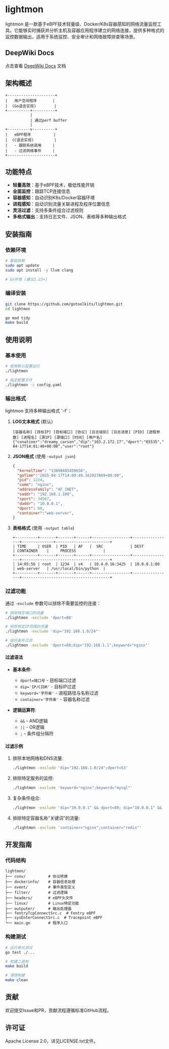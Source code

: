 # lightmon

lightmon 是一款基于eBPF技术轻量级、Docker/K8s容器感知的网络流量监控工具。它能够实时捕获并分析主机及容器应用程序建立的网络连接，提供多种格式的监控数据输出，适用于系统监控、安全审计和网络故障排查等场景。

## DeepWiki Docs
点击查看 [DeepWiki Docs](https://deepwiki.com/gotoolkits/lightmon) 文档

## 架构概述

```
+---------------------+
|   用户空间程序       |
|  (Go语言实现)        |
+----------+----------+
           |
           | 通过perf buffer
           |
+----------v----------+
|   eBPF程序          |
|  (C语言实现)         |
|   - 跟踪系统调用     |
|   - 过滤网络事件     |
+---------------------+
```

## 功能特点

- **轻量高效**：基于eBPF技术，极低性能开销
- **全面监控**：跟踪TCP连接信息
- **容器感知**：自动识别K8s/Docker容器环境
- **进程感知**：自动识别流量关联进程及程序位置信息
- **灵活过滤**：支持多条件组合过滤规则
- **多格式输出**：支持日志文件、JSON、表格等多种输出格式

## 安装指南

### 依赖环境

```sh
# 基础依赖
sudo apt update
sudo apt install -y llvm clang

# Go环境 (建议1.23+)
```

### 编译安装

```sh
git clone https://github.com/gotoolkits/lightmon.git
cd lightmon

go mod tidy
make build
```

## 使用说明

### 基本使用

```sh
# 使用默认配置运行
./lightmon

# 指定配置文件
./lightmon -c config.yaml
```

### 输出格式

lightmon 支持多种输出格式 '-f'：

1. **LOG文本格式** (默认)
   ```
   [容器名称] [目标IP] [目标端口] [协议] [日志级别] [日志消息] [PID] [进程参数] [进程名] [源IP] [源端口] [时间] [用户名]
   {"conatiner":"dreamy_carson","dip":"183.2.172.17","dport":"65535","ipv6":0,"level":"info","msg":"","pid":"501750","procArgs":"www.baidu.com","procPath":"/usr/bin/busybox","sip":"10.1.8.14","sport":"7825","time":"2025-04-17T14:01:48+08:00","user":"root"}
   ```

2. **JSON格式** (使用 `-output json`)
   ```json
   {
     "kernelTime": "13898485459656",
     "goTime":"2025-04-17T14:09:49.162027869+08:00",
     "pid": 1234,
     "comm": "nginx",
     "addressFamily": "AF_INET",
     "saddr": "192.168.1.100",
     "sport": 34567,
     "daddr": "10.0.0.1", 
     "dport": 80,
     "container":"web-server",
   }
   ```

3. **表格格式** (使用 `-output table`)
   ```
   +----------+-------+-------+------+-----------------+-----------------+--------------+------------------------+
   | TIME     | USER  | PID   | AF   |  SRC            | DEST            | CONTAINER    |     PROCESS            |
   +----------+-------+-------+------+-----------------+-----------------+---------------------------------------+
   | 14:05:56 | root  | 1234  | v4   | 10.4.0.16:3425  | 10.0.0.1:80     | web-server   | /usr/local/bin/python  |
   +----------+-------+-------+------+-----------------+-----------------+---------------------------------------+
   ```

### 过滤功能

通过 `-exclude` 参数可以排除不需要监控的连接：

```sh
# 排除特定端口的流量
./lightmon -exclude 'dport=80'

# 排除特定IP范围的流量
./lightmon -exclude 'dip="192.168.1.0/24"'

# 组合条件过滤
./lightmon -exclude 'dport=80;dip="192.168.1.1";keyword="nginx"'
```

#### 过滤语法

- **基本条件**:
  - `dport=端口号` - 目标端口过滤
  - `dip='IP/CIDR'` - 目标IP过滤
  - `keyword='字符串'` - 进程路径与名称过滤
  - `container='字符串'` - 容器名称过滤

- **逻辑运算符**:
  - `&&` - AND逻辑
  - `||` - OR逻辑 
  - `;` - 条件组分隔符

#### 过滤示例

1. 排除本地网络和DNS流量:
   ```sh
   ./lightmon -exclude 'dip="192.168.1.0/24";dport=53'
   ```

2. 排除特定服务的监控:
   ```sh
   ./lightmon -exclude 'keyword="nginx";keyword="mysql"'
   ```

3. 复杂条件组合:
    ```sh
    ./lightmon -exclude 'dip="10.0.0.1" && dport=80; dip="10.0.0.1" && dport=443'
    ```

4. 排除特定容器名称“关键词”的流量:
    ```sh
    ./lightmon -exclude 'container="nginx";container="redis"'
    ```

## 开发指南

### 代码结构

```
lightmon/
├── conv/          # 协议转换
├── dockerinfo/    # 容器信息处理
├── event/         # 事件类型定义
├── filter/        # 过滤逻辑
├── headers/       # eBPF头文件
├── linux/         # Linux特定功能
├── outputer/      # 输出处理器
├── fentryTcpConnectSrc.c  # Fentry eBPF
├── sysEnterConnectSrc.c  # Tracepoint eBPF
└── main.go        # 程序入口
``` 

### 构建测试

```sh
# 运行单元测试
go test ./...

# 构建二进制
make build

# 清理构建
make clean
```

## 贡献

欢迎提交Issue和PR，贡献流程遵循标准GitHub流程。

## 许可证

Apache License 2.0，详见LICENSE.txt文件。
